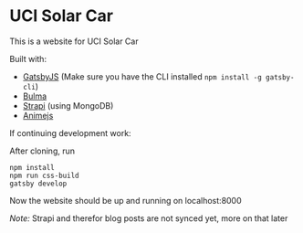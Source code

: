 # UCI Solar Car

This is a website for UCI Solar Car

Built with:
* [GatsbyJS](https://www.gatsbyjs.org/) (Make sure you have the CLI installed ```npm install -g gatsby-cli```)
* [Bulma](https://bulma.io/)
* [Strapi](https://strapi.io/) (using MongoDB)
* [Animejs](https://animejs.com/)

If continuing development work:

After cloning, run 
```
npm install
npm run css-build
gatsby develop
```

Now the website should be up and running on localhost:8000

*Note:* Strapi and therefor blog posts are not synced yet, more on that later
